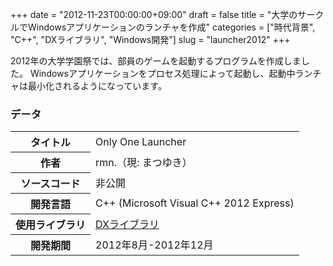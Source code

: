 +++
date = "2012-11-23T00:00:00+09:00"
draft = false
title = "大学のサークルでWindowsアプリケーションのランチャを作成"
categories = ["時代背景", "C++", "DXライブラリ", "Windows開発"]
slug = "launcher2012"
+++

2012年の大学学園祭では、部員のゲームを起動するプログラムを作成しました。
Windowsアプリケーションをプロセス処理によって起動し、起動中ランチャは最小化されるようになっています。


### データ
<table>
<tbody><tr><th>タイトル</th><td>Only One Launcher</td></tr>
<tr><th>作者</th><td>rmn.（現: まつゆき）</td></tr>
<tr><th>ソースコード</th><td>非公開</td></tr>
<tr><th>開発言語</th><td>C++ (Microsoft Visual C++ 2012 Express)</td></tr>
<tr><th>使用ライブラリ</th><td><a href="http://homepage2.nifty.com/natupaji/DxLib/">DXライブラリ</a></td></tr>
<tr><th>開発期間</th><td>2012年8月-2012年12月</td></tr>
</tbody></table>
